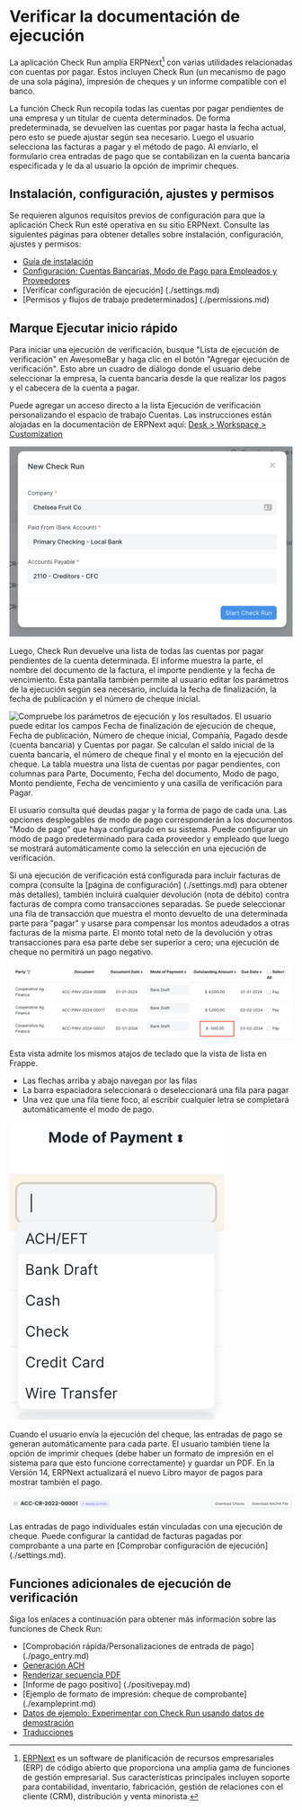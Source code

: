 # Verificar la documentación de ejecución

La aplicación Check Run amplía ERPNext[^1] con varias utilidades relacionadas con cuentas por pagar. Estos incluyen Check Run (un mecanismo de pago de una sola página), impresión de cheques y un informe compatible con el banco.

La función Check Run recopila todas las cuentas por pagar pendientes de una empresa y un titular de cuenta determinados. De forma predeterminada, se devuelven las cuentas por pagar hasta la fecha actual, pero esto se puede ajustar según sea necesario. Luego el usuario selecciona las facturas a pagar y el método de pago. Al enviarlo, el formulario crea entradas de pago que se contabilizan en la cuenta bancaria especificada y le da al usuario la opción de imprimir cheques.

## Instalación, configuración, ajustes y permisos

Se requieren algunos requisitos previos de configuración para que la aplicación Check Run esté operativa en su sitio ERPNext. Consulte las siguientes páginas para obtener detalles sobre instalación, configuración, ajustes y permisos:

- [Guía de instalación](./installationguide.md)
- [Configuración: Cuentas Bancarias, Modo de Pago para Empleados y Proveedores](./configuration.md)
- [Verificar configuración de ejecución] (./settings.md)
- [Permisos y flujos de trabajo predeterminados] (./permissions.md)

## Marque Ejecutar inicio rápido

Para iniciar una ejecución de verificación, busque "Lista de ejecución de verificación" en AwesomeBar y haga clic en el botón "Agregar ejecución de verificación". Esto abre un cuadro de diálogo donde el usuario debe seleccionar la empresa, la cuenta bancaria desde la que realizar los pagos y el cabecera de la cuenta a pagar. 

<consejo de rebajas>
Puede agregar un acceso directo a la lista Ejecución de verificación personalizando el espacio de trabajo Cuentas. Las instrucciones están alojadas en la documentación de ERPNext aquí: <a href="https://frappeframework.com/docs/v14/user/en/desk/workspace/customization">Desk > Workspace > Customization</a>
</markdown-tip>

![Nuevo cuadro de diálogo Ejecución de cheque que muestra los campos obligatorios que el usuario debe completar para Compañía, Pagado desde (cuenta bancaria) y Cuentas por pagar.](./assets/InitiatingCheckRunDialogue.png)

Luego, Check Run devuelve una lista de todas las cuentas por pagar pendientes de la cuenta determinada. El informe muestra la parte, el nombre del documento de la factura, el importe pendiente y la fecha de vencimiento. Esta pantalla también permite al usuario editar los parámetros de la ejecución según sea necesario, incluida la fecha de finalización, la fecha de publicación y el número de cheque inicial.

![Compruebe los parámetros de ejecución y los resultados. El usuario puede editar los campos Fecha de finalización de ejecución de cheque, Fecha de publicación, Número de cheque inicial, Compañía, Pagado desde (cuenta bancaria) y Cuentas por pagar. Se calculan el saldo inicial de la cuenta bancaria, el número de cheque final y el monto en la ejecución del cheque. La tabla muestra una lista de cuentas por pagar pendientes, con columnas para Parte, Documento, Fecha del documento, Modo de pago, Monto pendiente, Fecha de vencimiento y una casilla de verificación para Pagar.](./assets/CheckRunScreen.png)

El usuario consulta qué deudas pagar y la forma de pago de cada una. Las opciones desplegables de modo de pago corresponderán a los documentos "Modo de pago" que haya configurado en su sistema. Puede configurar un modo de pago predeterminado para cada proveedor y empleado que luego se mostrará automáticamente como la selección en una ejecución de verificación.

Si una ejecución de verificación está configurada para incluir facturas de compra (consulte la [página de configuración] (./settings.md) para obtener más detalles), también incluirá cualquier devolución (nota de débito) contra facturas de compra como transacciones separadas. Se puede seleccionar una fila de transacción que muestra el monto devuelto de una determinada parte para "pagar" y usarse para compensar los montos adeudados a otras facturas de la misma parte. El monto total neto de la devolución y otras transacciones para esa parte debe ser superior a cero; una ejecución de cheque no permitirá un pago negativo.

![Captura de pantalla que muestra tres transacciones para una parte en una ejecución de cheques, donde una de las transacciones es una devolución de $500. Esta fila se puede seleccionar para "pagar" y compensar los montos de otras filas siempre que el monto total a pagar a la parte determinada sea mayor que cero.](./assets/return-debit_note.png)

<consejo de rebajas>

Esta vista admite los mismos atajos de teclado que la vista de lista en Frappe.

 - Las flechas arriba y abajo navegan por las filas
 - La barra espaciadora seleccionará o deseleccionará una fila para pagar
 - Una vez que una fila tiene foco, al escribir cualquier letra se completará automáticamente el modo de pago.

</markdown-tip>

![Vista detallada del menú desplegable de la forma de pago. Las opciones incluyen ACH/EFT, giro bancario, efectivo, cheque, tarjeta de crédito y transferencia bancaria. Las opciones dependerán de qué documentos de Modo de pago están definidos en el sitio ERPNext.](./assets/ModeOfPayment.png)

Cuando el usuario envía la ejecución del cheque, las entradas de pago se generan automáticamente para cada parte. El usuario también tiene la opción de imprimir cheques (debe haber un formato de impresión en el sistema para que esto funcione correctamente) y guardar un PDF. En la Versión 14, ERPNext actualizará el nuevo Libro mayor de pagos para mostrar también el pago.

![Captura de pantalla que muestra los botones con acciones disponibles después de que la ejecución de verificación se envíe correctamente. El estado muestra "Listo para imprimir" y hay botones para "Descargar cheques" y "Descargar archivo NACHA".](./assets/PostSubmissionOptions.png)

Las entradas de pago individuales están vinculadas con una ejecución de cheque. Puede configurar la cantidad de facturas pagadas por comprobante a una parte en [Comprobar configuración de ejecución] (./settings.md).

## Funciones adicionales de ejecución de verificación

Siga los enlaces a continuación para obtener más información sobre las funciones de Check Run:

- [Comprobación rápida/Personalizaciones de entrada de pago] (./pago_entry.md)
- [Generación ACH](./achgeneración.md)
- [Renderizar secuencia PDF](./renderpdfsequence.md)
- [Informe de pago positivo] (./positivepay.md)
- [Ejemplo de formato de impresión: cheque de comprobante] (./exampleprint.md)
- [Datos de ejemplo: Experimentar con Check Run usando datos de demostración](./exampledata.md)
- [Traducciones](./translations.md)

[^1]: [ERPNext](https://erpnext.com/) es un software de planificación de recursos empresariales (ERP) de código abierto que proporciona una amplia gama de funciones de gestión empresarial. Sus características principales incluyen soporte para contabilidad, inventario, fabricación, gestión de relaciones con el cliente (CRM), distribución y venta minorista.

